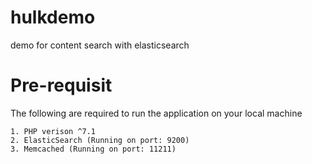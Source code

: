 # hulkdemo
demo for content search with elasticsearch

# Pre-requisit
The following are required to run the application on your local machine

	1. PHP verison ^7.1
	2. ElasticSearch (Running on port: 9200)
	3. Memcached (Running on port: 11211)